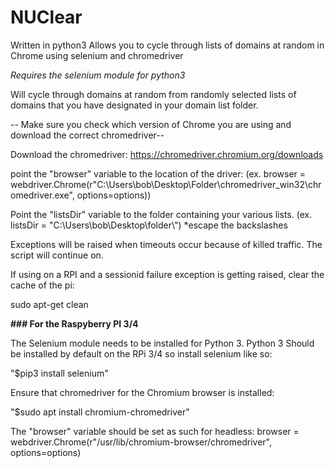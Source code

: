 # NUClear

Written in python3
Allows you to cycle through lists of domains at random in Chrome using selenium and chromedriver

*Requires the selenium module for python3*

Will cycle through domains at random from randomly selected lists of domains that you have designated in your domain list folder.

-- Make sure you check which version of Chrome you are using and download the correct chromedriver--

Download the chromedriver: https://chromedriver.chromium.org/downloads

point the "browser" variable to the location of the driver:
(ex. browser = webdriver.Chrome(r"C:\Users\bob\Desktop\Folder\chromedriver_win32\chromedriver.exe", options=options))

Point the "listsDir" variable to the folder containing your various lists.
(ex. listsDir = "C:\\Users\\bob\\Desktop\\folder\\") *escape the backslashes

Exceptions will be raised when timeouts occur because of killed traffic. The script will continue on.

If using on a RPI and a sessionid failure exception is getting raised, clear the cache of the pi:

sudo apt-get clean


**### For the Raspyberry PI 3/4**


The Selenium module needs to be installed for Python 3. Python 3 Should be installed by default on the RPi 3/4 so install selenium like so:

"$pip3 install selenium"

Ensure that chromedriver for the Chromium browser is installed:

"$sudo apt install chromium-chromedriver"

The "browser" variable should be set as such for headless:
browser = webdriver.Chrome(r"/usr/lib/chromium-browser/chromedriver", options=options)


